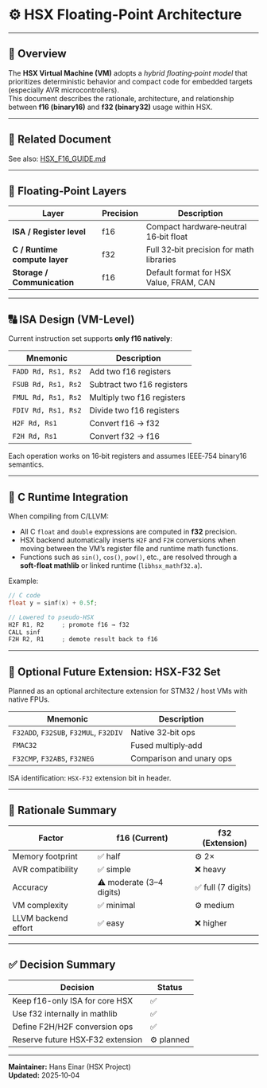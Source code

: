 # ⚙️ HSX Floating-Point Architecture

---

## 🧭 Overview

The **HSX Virtual Machine (VM)** adopts a *hybrid floating‑point model* that prioritizes deterministic behavior and compact code for embedded targets (especially AVR microcontrollers).  
This document describes the rationale, architecture, and relationship between **f16 (binary16)** and **f32 (binary32)** usage within HSX.

---

## 📘 Related Document
See also: [HSX_F16_GUIDE.md](HSX_F16_GUIDE.md)

---

## 🧮 Floating‑Point Layers

| Layer | Precision | Description |
|--------|-------------|-------------|
| **ISA / Register level** | f16 | Compact hardware‑neutral 16‑bit float |
| **C / Runtime compute layer** | f32 | Full 32‑bit precision for math libraries |
| **Storage / Communication** | f16 | Default format for HSX Value, FRAM, CAN |

---

## 🔠 ISA Design (VM-Level)

Current instruction set supports **only f16 natively**:

| Mnemonic | Description |
|-----------|--------------|
| `FADD Rd, Rs1, Rs2` | Add two f16 registers |
| `FSUB Rd, Rs1, Rs2` | Subtract two f16 registers |
| `FMUL Rd, Rs1, Rs2` | Multiply two f16 registers |
| `FDIV Rd, Rs1, Rs2` | Divide two f16 registers |
| `H2F Rd, Rs1` | Convert f16 → f32 |
| `F2H Rd, Rs1` | Convert f32 → f16 |

Each operation works on 16‑bit registers and assumes IEEE‑754 binary16 semantics.

---

## 🧩 C Runtime Integration

When compiling from C/LLVM:

- All C `float` and `double` expressions are computed in **f32** precision.  
- HSX backend automatically inserts `H2F` and `F2H` conversions when moving between the VM’s register file and runtime math functions.
- Functions such as `sin()`, `cos()`, `pow()`, etc., are resolved through a **soft‑float mathlib** or linked runtime (`libhsx_mathf32.a`).

Example:
```c
// C code
float y = sinf(x) + 0.5f;

// Lowered to pseudo‑HSX
H2F R1, R2     ; promote f16 → f32
CALL sinf
F2H R2, R1     ; demote result back to f16
```

---

## 🧩 Optional Future Extension: HSX‑F32 Set

Planned as an optional architecture extension for STM32 / host VMs with native FPUs.

| Mnemonic | Description |
|-----------|--------------|
| `F32ADD`, `F32SUB`, `F32MUL`, `F32DIV` | Native 32‑bit ops |
| `FMAC32` | Fused multiply‑add |
| `F32CMP`, `F32ABS`, `F32NEG` | Comparison and unary ops |

ISA identification: `HSX-F32` extension bit in header.

---

## 🧠 Rationale Summary

| Factor | f16 (Current) | f32 (Extension) |
|---------|----------------|----------------|
| Memory footprint | ✅ half | ⚙️ 2× |
| AVR compatibility | ✅ simple | ❌ heavy |
| Accuracy | ⚠️ moderate (3–4 digits) | ✅ full (7 digits) |
| VM complexity | ✅ minimal | ⚙️ medium |
| LLVM backend effort | ✅ easy | ❌ higher |

---

## ✅ Decision Summary

| Decision | Status |
|-----------|---------|
| Keep f16-only ISA for core HSX | ✅ |
| Use f32 internally in mathlib | ✅ |
| Define F2H/H2F conversion ops | ✅ |
| Reserve future HSX‑F32 extension | ⚙️ planned |

---

**Maintainer:** Hans Einar (HSX Project)  
**Updated:** 2025‑10‑04  
